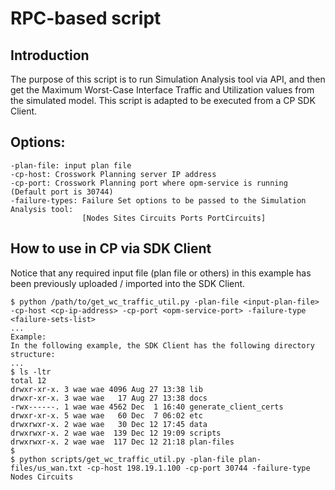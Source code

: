 # RPC-based script

## Introduction
The purpose of this script is to run Simulation Analysis tool via API, and then
get the Maximum Worst-Case Interface Traffic and Utilization values from the
simulated model.
This script is adapted to be executed from a CP SDK Client.

## Options:

    -plan-file: input plan file
    -cp-host: Crosswork Planning server IP address
    -cp-port: Crosswork Planning port where opm-service is running (Default port is 30744)
    -failure-types: Failure Set options to be passed to the Simulation Analysis tool:
                    [Nodes Sites Circuits Ports PortCircuits]

## How to use in CP via SDK Client
Notice that any required input file (plan file or others) in this example has
been previously uploaded / imported into the SDK Client.

    $ python /path/to/get_wc_traffic_util.py -plan-file <input-plan-file> -cp-host <cp-ip-address> -cp-port <opm-service-port> -failure-type <failure-sets-list>
    ...
    Example:
    In the following example, the SDK Client has the following directory structure:
    ...
    $ ls -ltr
    total 12
    drwxr-xr-x. 3 wae wae 4096 Aug 27 13:38 lib
    drwxr-xr-x. 3 wae wae   17 Aug 27 13:38 docs
    -rwx------. 1 wae wae 4562 Dec  1 16:40 generate_client_certs
    drwxr-xr-x. 5 wae wae   60 Dec  7 06:02 etc
    drwxrwxr-x. 2 wae wae   30 Dec 12 17:45 data
    drwxrwxr-x. 2 wae wae  139 Dec 12 19:09 scripts
    drwxrwxr-x. 2 wae wae  117 Dec 12 21:18 plan-files
    $
    $ python scripts/get_wc_traffic_util.py -plan-file plan-files/us_wan.txt -cp-host 198.19.1.100 -cp-port 30744 -failure-type Nodes Circuits
